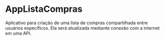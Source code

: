 # AppListaCompras
Aplicativo para criação de uma lista de compras compartilhada entre usuários específicos. Ela será atualizada mediante conexão com a internet em uma API.
